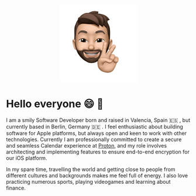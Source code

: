 <p align="center">
    <img src="https://raw.githubusercontent.com/TibiaZ/TibiaZ/master/img/javiersanz_memoji.png"/>
</p>

# Hello everyone 😄 👋

I am a smily Software Developer born and raised in Valencia, Spain 🇪🇸 , but currently based in Berlin, Germany 🇩🇪 . I feel enthusiastic about building software for Apple platforms, but always open and keen to work with other technologies. Currently I am professionally committed to create a secure and seamless Calendar experience at [Proton](https://proton.me/), and my role involves architecting and implementing features to ensure end-to-end encryption for our iOS platform.

In my spare time, travelling the world and getting close to people from different cultures and backgrounds makes me feel full of energy. I also love practicing numerous sports, playing videogames and learning about finance.
